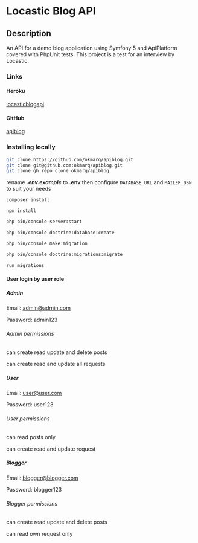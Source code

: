# Locastic Blog API

## Description

An API for a demo blog application using Symfony 5 and ApiPlatform covered with PhpUnit tests. This project is a test for an interview by Locastic.

### Links

#### Heroku

[locasticblogapi](https://locasticblogapi.herokuapp.com)

#### GitHub

[apiblog](https://github.com/okmarq/apiblog)

### Installing locally
```bash
git clone https://github.com/okmarq/apiblog.git
git clone git@github.com:okmarq/apiblog.git
git clone gh repo clone okmarq/apiblog
```

rename ***.env.example*** to **.env** then configure `DATABASE_URL` and `MAILER_DSN` to suit your needs

```bash
composer install

npm install

php bin/console server:start

php bin/console doctrine:database:create

php bin/console make:migration

php bin/console doctrine:migrations:migrate

run migrations
```

#### User login by user role

##### Admin

Email: admin@admin.com

Password: admin123

###### Admin permissions

can create read update and delete posts

can create read and update all requests

##### User

Email: user@user.com

Password: user123

###### User permissions

can read posts only

can create read and update request

##### Blogger

Email: blogger@blogger.com

Password: blogger123

###### Blogger permissions

can create read update and delete posts

can read own request only

[^note]:
    styling sparsely or never used.
    functionality was my primary aim, however, I am capable of frontend development, using various libraries and frameworks.
    tailwind is my most likely goto css library
